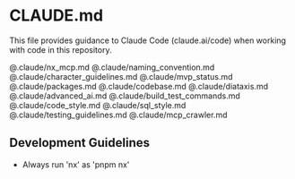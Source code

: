 # CLAUDE.md

This file provides guidance to Claude Code (claude.ai/code) when working with code in this repository.

@.claude/nx_mcp.md
@.claude/naming_convention.md
@.claude/character_guidelines.md
@.claude/mvp_status.md
@.claude/packages.md
@.claude/codebase.md
@.claude/diataxis.md
@.claude/advanced_ai.md
@.claude/build_test_commands.md
@.claude/code_style.md
@.claude/sql_style.md
@.claude/testing_guidelines.md
@.claude/mcp_crawler.md

## Development Guidelines

- Always run 'nx' as 'pnpm nx'